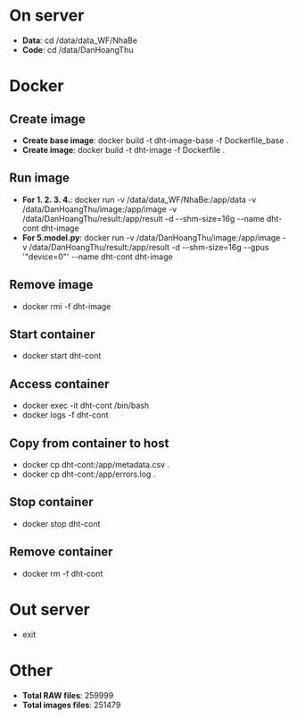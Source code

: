 # On server
- **Data**: cd /data/data_WF/NhaBe
- **Code**: cd /data/DanHoangThu

# Docker
## Create image
- **Create base image**: docker build -t dht-image-base -f Dockerfile_base .
- **Create image**: docker build -t dht-image -f Dockerfile .
## Run image
- **For 1. 2. 3. 4.**: docker run -v /data/data_WF/NhaBe:/app/data -v /data/DanHoangThu/image:/app/image -v /data/DanHoangThu/result:/app/result -d --shm-size=16g --name dht-cont dht-image
- **For 5.model.py**:  docker run -v /data/DanHoangThu/image:/app/image -v /data/DanHoangThu/result:/app/result -d --shm-size=16g --gpus '"device=0"' --name dht-cont dht-image
## Remove image
- docker rmi -f dht-image
## Start container
- docker start dht-cont
## Access container
- docker exec -it dht-cont /bin/bash
- docker logs -f dht-cont
## Copy from container to host
- docker cp dht-cont:/app/metadata.csv .
- docker cp dht-cont:/app/errors.log .
## Stop container
- docker stop dht-cont
## Remove container
- docker rm -f dht-cont

# Out server
- exit

# Other
- **Total RAW files**: 259999
- **Total images files**: 251479